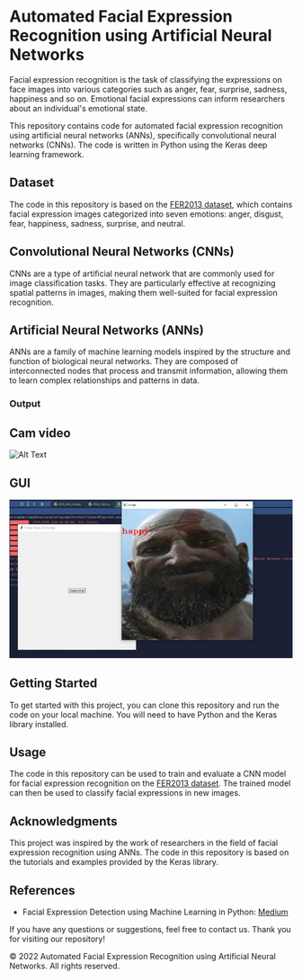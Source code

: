 # Automated Facial Expression Recognition using Artificial Neural Networks

Facial expression recognition is the task of classifying the expressions on face images into various categories such as anger, fear, surprise, sadness, happiness and so on. Emotional facial expressions can inform researchers about an individual's emotional state.

This repository contains code for automated facial expression recognition using artificial neural networks (ANNs), specifically convolutional neural networks (CNNs). The code is written in Python using the Keras deep learning framework.

## Dataset

The code in this repository is based on the [FER2013 dataset](https://www.kaggle.com/datasets/msambare/fer2013), which contains facial expression images categorized into seven emotions: anger, disgust, fear, happiness, sadness, surprise, and neutral.

## Convolutional Neural Networks (CNNs)

CNNs are a type of artificial neural network that are commonly used for image classification tasks. They are particularly effective at recognizing spatial patterns in images, making them well-suited for facial expression recognition.

## Artificial Neural Networks (ANNs)

ANNs are a family of machine learning models inspired by the structure and function of biological neural networks. They are composed of interconnected nodes that process and transmit information, allowing them to learn complex relationships and patterns in data.

### Output

## Cam video
![Alt Text](Output.gif "CAM output")

## GUI
![Alt Text](GUI_output.jpg "GUI output")

## Getting Started

To get started with this project, you can clone this repository and run the code on your local machine. You will need to have Python and the Keras library installed.

## Usage

The code in this repository can be used to train and evaluate a CNN model for facial expression recognition on the [FER2013 dataset](https://www.kaggle.com/datasets/msambare/fer2013). The trained model can then be used to classify facial expressions in new images.

## Acknowledgments

This project was inspired by the work of researchers in the field of facial expression recognition using ANNs. The code in this repository is based on the tutorials and examples provided by the Keras library.

## References

- Facial Expression Detection using Machine Learning in Python: [Medium](https://medium.com/analytics-vidhya/facial-expression-detection-using-machine-learning-in-python-c6a188ac765f)

If you have any questions or suggestions, feel free to contact us. Thank you for visiting our repository!

© 2022 Automated Facial Expression Recognition using Artificial Neural Networks. All rights reserved.
